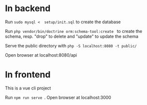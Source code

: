 # In backend
Run ```sudo mysql <  setup/init.sql``` to create the database

Run ```php vendor/bin/doctrine orm:schema-tool:create ``` to create the schema, resp. "drop" to delete and "update" to update the schema

Serve the public directory with ```php -S localhost:8080 -t public/ ```

Open browser at localhost:8080/api

# In frontend

This is a vue cli project

Run ```npm run serve ```.
Open browser at localhost:3000


